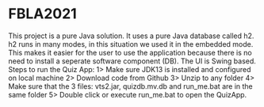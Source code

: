 # FBLA2021
This project is a pure Java solution. It uses a pure Java database called h2. h2 runs in many modes, in this situation we used it in the embedded mode. This makes it easier for the user to use the application because there is no need to install a seperate software component (DB). The UI is Swing based.
Steps to run the Quiz App:
  1> Make sure JDK13 is installed and configured on local machine
  2> Download code from Github
  3> Unzip to any folder
  4> Make sure that the 3 files: vts2.jar, quizdb.mv.db and run_me.bat are in the same folder
  5> Double click or execute run_me.bat to open the QuizApp.
  

